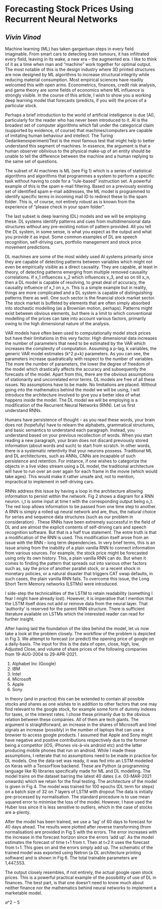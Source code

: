 # Forecasting Stock Prices Using Recurrent Neural Networks
## *Vivin Vinod*



Machine learning (ML) has taken gargantuan steps in every field imaginable. From smart cars to detecting brain tumours, it has infiltrated every field, leaving in its wake, a new era – the augmented era. I like to think of it as a time when man and “machine” work together for optimal output. The most notable of this is the design industry where 3D printed structures are now designed by ML algorithms to increase structural integrity while reducing material consumption. Most empirical sciences have readily welcomed this with open arms. Econometrics, finances, credit risk analysis, and game theory are some fields of economics where ML influence is strongly visible. In the course of this article, I wish to show you a working deep learning model that forecasts (predicts, if you will) the prices of a particular stock. 

Perhaps a brief introduction to the world of artificial intelligence is due (AI), particularly for the reader who has never been introduced to it. AI is the broadest set of computer algorithms which fall under the categorical claim (supported by evidence, of course) that machines/computers are capable of imitating human behaviour and intellect. The Turing Gedankenexperiment/Test is the most famous test that might help to better understand this segment of machines. In essence, the argument is that a human observer oblivious to the physical make-up of an entity should be unable to tell the difference between the machine and a human replying to the same set of questions. 

The subset of AI machines is ML (see Fig 1) which is a series of statistical algorithms and algorithms that programmes a system to perform a specific task without having to code for a “rule-based” instruction set. A powerful example of this is the spam e-mail filtering. Based on a previously existing set of identified spam e-mail addresses, the ML model is programmed to identify specific terms in incoming mail ID to redirect these to the spam folder. This is, of course, not entirely robust as is known from the experience of “please check in your spam folder”.

The last subset is deep learning (DL) models and we will be employing these. DL systems identify patterns and cues from multidimensional data structures without any pre-existing notion of pattern provided. All you tell the DL system, in some sense, is what you expect as the output and what you provide it as input. Some common examples of DL are speech recognition, self-driving cars, portfolio management and stock price movement predictions. 

DL machines are some of the most widely used AI systems primarily since they are capable of detecting patterns between variables which might not even be empirically visible as a direct causality. They are capable, at least in theory, of detecting patterns emerging from multiple removed causality correlations. If x_1 influences x_2 which influences x_3, and so on till x_n, then a DL model is capable of resolving, to great deal of accuracy, the causality influence of x_1 on x_n. This is a simple example but in reality, things are more complicated and a DL system is capable of distinguishing patterns there as well. One such sector is the financial stock market sector. The stock market is buffeted by elements that are often simply absorbed into stochastic modelling (as a Brownian motion, perhaps). Patterns might exist between obvious elements, but there is a limit to which conventional modelling of the prices can take into account various factors, primarily owing to the high dimensional nature of the analysis.

VAR models have often been used to computationally model stock prices but have their limitations in this very factor. High dimensional data increases the number of parameters that need to be estimated by the VAR which increases the complexity of computation. Assuming a p-lag, k variables, the generic VAR model estimates (k^2 p+k) parameters. As you can see, the parameters increase quadratically with respect to the number of variables. The more the number of parameters, the lower the degree of freedom  of the model which drastically affects the accuracy and subsequently the forecasts of the model. Apart from this, there are the obvious assumptions of stationarity and uncorrelated error terms. DL models are free of all these issues. No assumptions have to be made. No limitations are placed. Without going into the mathematics behind the model we will be using, I will introduce the architecture involved to give you a better idea of what happens inside the model. The DL model we will be employing is a modification of the Recurrent Neural Networks (RNN). Let us first understand RNNs.

Humans have persistence of thought – as you read these words, your brain does not (hopefully) have to relearn the alphabets, grammatical structures, and basic semantics to understand each paragraph. Instead, you understand based on your previous recollection of words. When you start reading a new paragraph, your brain does not discard previously stored information (about words and such) to start from scratch. In other words, there is a systematic retentivity that your neurons possess. Traditional ML and DL architectures, such as ANNs, CNNs are incapable of such persistence and retention. For instance, if one wishes to categorize the objects in a live video stream using a DL model, the traditional architecture will have to run over an over again for each frame in the movie (which would take ages). This would make it rather unsafe and, not to mention, impractical to implement in self-driving cars. 

RNNs address this issue by having a loop in the architecture allowing information to persist within the network. Fig 2 shows a diagram for a RNN neuron. i_t is some input at time t with the corresponding output being o_t. The red loop allows information to be passed from one time step to another. A RNN is simply a rolled up neural network and are, thus, the natural choice for series and sequence data structures (such as our problem in consideration) . These RNNs have been extremely successful in the field of DL and are almost the explicit contents of self-driving cars and speech recognition software. But that is a half true statement. The entre truth is that a modification of the RNN is used. This modification itself arose from an issue with the RNN – long term dependencies. In very brief terms, this is an issue arising from the inability of a plain vanilla RNN to connect information from various sources. For example, the stock price might be forecasted using only its own history. This, a plain vanilla RNN can do. But when it comes to finding the pattern that spreads out into various other factors such as, say the price of another parallel stock, or a recent shock in monetary policies, or a natural disaster that triggers CAT swap defaults, in such cases, the plain vanilla RNN fails. To overcome this issue, the Long Short Term Memory networks (LSTMs) were introduced. 

I side-step the technicalities of the LSTM to retain readability (something I fear I might have already lost). However, it is imperative that I mention that the LSTM itself does not add or remove data from the neural layer. That ‘authority’ is reserved for the parent RNN structure. There is sufficient literature available on LSTMs which the interested reader can read for further insight.

After having laid the foundation of the idea behind the model, let us now take a look at the problem closely. The workflow of the problem is depicted in Fig 3. We attempt to forecast (or predict) the opening price of google on a daily-basis. The input for this is the data of open, close, high, low, Adjusted Close, and volume of share prices of the following companies from 19-AUG-2004 to 29-APR-2021.

1. Alphabet Inc (Google)
2. IBM
3. Intel
4. Microsoft
5. Apple
6. Sony

In theory (and in practice) this can be extended to contain all possible stocks and shares as one wishes to in addition to other factors that one may find relevant to the google stock, for example some form of dummy indexes for taxes, or the interest rates. I chose these primarily due to the obvious relation between these companies. All of them are tech giants. The argument is straightforward, an increase in the shares of Microsoft and Intel signals an increase (possibly) in the number of laptops that can use a browser to access google products. I assumed that Apple and Sony might have negative and positive contributions respectively due to the former being a competitor (iOS, iPhones vis-à-vis android etc) and the latter producing mobile phones that run on android. While I made these assumptions, I reiterate that no assumptions need to be made in practice for DL models. One the data-set was ready, it was fed into an LSTM modelled on Keras with a TensorFlow backend. These are Python (a programming language like R) libraries specifically made for ML and DL modelling. The model trains on the dataset barring the latest 40 dates (i.e. 03-MAR-2021 onwards) which we retain for the final testing. The architecture of the model is given in Fig 4. The model was trained for 100 epochs (DL term for steps) on a batch size of 32 on 7 layers of LSTM with dropout The data is initially pre-processed by normalisation. The standard procedure is to use mean squared error to minimise the loss of the model. However, I have used the Huber loss since it is less sensitive to outliers, which in the case of stocks are a-plenty. 

After the model has been trained, we use a ‘lag’ of 60 days to forecast for 40 days ahead. The results were plotted after reverse transforming (from normalisation) are provided in Fig 5 with the errors. The error increases with the increase in the forecast horizon since the errors ‘add up’. As the model estimates the forecast of time t+1 from t. Then at t+2 it uses the forecast from t+1. This goes on and the errors simply add up. The schematic of the trained model was exported using Netron (a DL architecture printing software) and is shown in Fig 6. The total trainable parameters are 1,447,553.

The output closely resembles, if not entirely, the actual google open stock prices. This is a powerful practical example of the possibility of use of DL in finances. The best part, is that one doesn’t need to know much about neither finance nor the mathematics behind neural networks to implement a marketable model. 

$a\^2-5$
